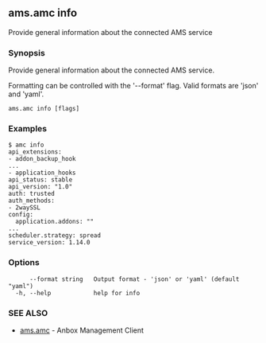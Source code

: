 ## ams.amc info

Provide general information about the connected AMS service

### Synopsis

Provide general information about the connected AMS service.

Formatting can be controlled with the '--format' flag.
Valid formats are 'json' and 'yaml'.

```
ams.amc info [flags]
```

### Examples

```
$ amc info
api_extensions:
- addon_backup_hook
...
- application_hooks
api_status: stable
api_version: "1.0"
auth: trusted
auth_methods:
- 2waySSL
config:
  application.addons: ""
...
scheduler.strategy: spread
service_version: 1.14.0
```

### Options

```
      --format string   Output format - 'json' or 'yaml' (default "yaml")
  -h, --help            help for info
```

### SEE ALSO

* [ams.amc](ams.amc.md)	 - Anbox Management Client

